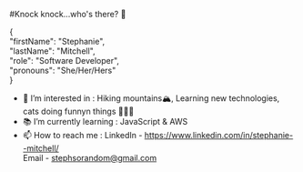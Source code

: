 #Knock knock...who's there? 👋

{ <br/>
 "firstName": "Stephanie", <br/>
 "lastName": "Mitchell", <br/>
 "role": "Software Developer", <br/>
 "pronouns": "She/Her/Hers" <br/>
}

<!---
stephsorandom/stephsorandom is a ✨ special ✨ repository because its `README.md` (this file) appears on your GitHub profile.
You can click the Preview link to take a look at your changes.
--->

- 👀 I’m interested in : Hiking mountains🏔, Learning new technologies, cats doing funnyn things 🤷🏻‍♀️  
- 📚 I’m currently learning : JavaScript & AWS
- 📫 How to reach me :
  LinkedIn - https://www.linkedin.com/in/stephanie--mitchell/ <br/>
  Email - stephsorandom@gmail.com
